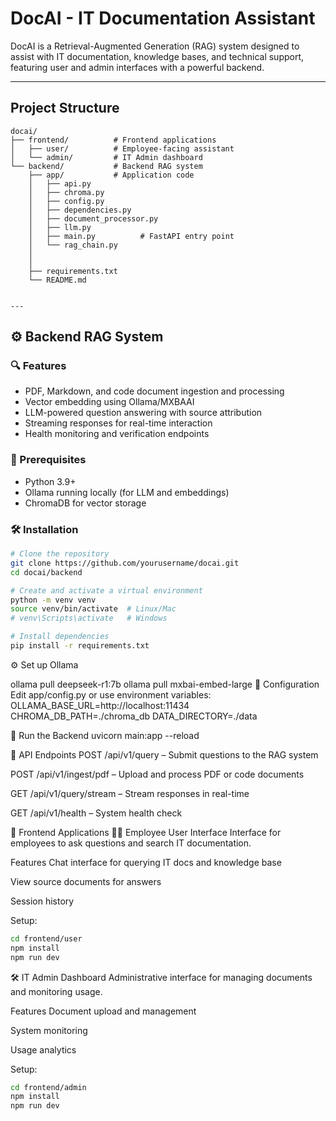 # DocAI - IT Documentation Assistant  
DocAI is a Retrieval-Augmented Generation (RAG) system designed to assist with IT documentation, knowledge bases, and technical support, featuring user and admin interfaces with a powerful backend.  

---  

## **Project Structure**  
```plaintext
docai/  
├── frontend/          # Frontend applications  
│   ├── user/          # Employee-facing assistant  
│   └── admin/         # IT Admin dashboard  
└── backend/           # Backend RAG system  
    ├── app/           # Application code  
    │   ├── api.py  
    │   ├── chroma.py  
    │   ├── config.py  
    │   ├── dependencies.py
    │   ├── document_processor.py
    │   ├── llm.py  
    │   ├── main.py          # FastAPI entry point  
    │   └── rag_chain.py  
    │   
    │    
    ├── requirements.txt  
    └── README.md  


---
```
## ⚙️ Backend RAG System

### 🔍 Features

- PDF, Markdown, and code document ingestion and processing  
- Vector embedding using Ollama/MXBAAI  
- LLM-powered question answering with source attribution  
- Streaming responses for real-time interaction  
- Health monitoring and verification endpoints

### 🧰 Prerequisites

- Python 3.9+  
- Ollama running locally (for LLM and embeddings)  
- ChromaDB for vector storage

### 🛠 Installation
```bash
# Clone the repository
git clone https://github.com/yourusername/docai.git
cd docai/backend

# Create and activate a virtual environment
python -m venv venv
source venv/bin/activate  # Linux/Mac
# venv\Scripts\activate   # Windows

# Install dependencies
pip install -r requirements.txt
```


⚙️ Set up Ollama

ollama pull deepseek-r1:7b
ollama pull mxbai-embed-large
🔧 Configuration
Edit app/config.py or use environment variables:
OLLAMA_BASE_URL=http://localhost:11434
CHROMA_DB_PATH=./chroma_db
DATA_DIRECTORY=./data


🚀 Run the Backend
uvicorn main:app --reload


📡 API Endpoints
POST /api/v1/query – Submit questions to the RAG system

POST /api/v1/ingest/pdf – Upload and process PDF or code documents

GET /api/v1/query/stream – Stream responses in real-time

GET /api/v1/health – System health check

💬 Frontend Applications
👩‍💻 Employee User Interface
Interface for employees to ask questions and search IT documentation.

Features
Chat interface for querying IT docs and knowledge base

View source documents for answers

Session history

Setup:
```bash
cd frontend/user
npm install
npm run dev
```

🛠 IT Admin Dashboard
Administrative interface for managing documents and monitoring usage.

Features
Document upload and management

System monitoring

Usage analytics

Setup:
```bash
cd frontend/admin
npm install
npm run dev
```


